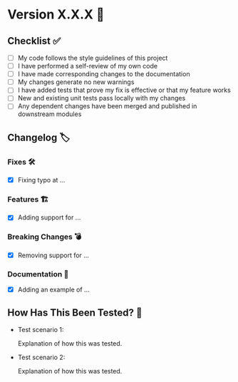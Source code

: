 <!-- Edit the version -->

# Version X.X.X :beaver:

<!-- Please summarize the change and which issue is fixed. Please also include relevant motivation and context. List any dependencies that are required for this change. -->

## Checklist :white_check_mark:

- [ ] My code follows the style guidelines of this project
- [ ] I have performed a self-review of my own code
- [ ] I have made corresponding changes to the documentation
- [ ] My changes generate no new warnings
- [ ] I have added tests that prove my fix is effective or that my feature works
- [ ] New and existing unit tests pass locally with my changes
- [ ] Any dependent changes have been merged and published in downstream modules

## Changelog :label:

<!-- Please fill out the changes that are applicable to your PR, and remove the irrelevant ones. -->

### Fixes :hammer_and_wrench:

- [x] Fixing typo at ...

### Features :building_construction:

- [x] Adding support for ...

### Breaking Changes :bomb:

- [x] Removing support for ...

### Documentation :page_facing_up:

- [x] Adding an example of ...

## How Has This Been Tested? :test_tube:

<!-- Please describe the tests you ran to verify your changes. Please also list any relevant details for your test configuration -->

- Test scenario 1:

  Explanation of how this was tested.

- Test scenario 2:

  Explanation of how this was tested.
